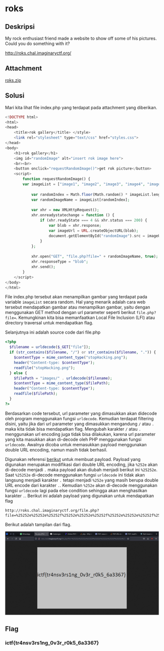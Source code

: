 # roks

## Deskripsi
My rock enthusiast friend made a website to show off some of his pictures. Could you do something with it?

http://roks.chal.imaginaryctf.org/

## Attachment
[roks.zip](./Challenge/roks.zip)

## Solusi
Mari kita lihat file index.php yang terdapat pada attachment yang diberikan.
```php
<!DOCTYPE html>
<html>
<head>
    <title>rok gallery</title> </style>
    <link rel="stylesheet" type="text/css" href="styles.css"> 
</head>
<body>
    <h1>rok gallery</h1>
    <img id="randomImage" alt="insert rok image here">
    <br><br>
    <button onclick="requestRandomImage()">get rok picture</button>
    <script>
        function requestRandomImage() {
	    var imageList = ["image1", "image2", "image3", "image4", "image5", "image6", "image7", "image8", "image9", "image10"]

            var randomIndex = Math.floor(Math.random() * imageList.length);
            var randomImageName = imageList[randomIndex];

            var xhr = new XMLHttpRequest();
            xhr.onreadystatechange = function () {
                if (xhr.readyState === 4 && xhr.status === 200) {
                    var blob = xhr.response;
                    var imageUrl = URL.createObjectURL(blob);
                    document.getElementById("randomImage").src = imageUrl;
                }
            };

            xhr.open("GET", "file.php?file=" + randomImageName, true);
            xhr.responseType = "blob";
            xhr.send();
        }
    </script>
</body>
</html>
```

File index.php tersebut akan menampilkan gambar yang terdapat pada variable `imageList` secara random.
Hal yang menarik adalah cara web tersebut mendapatkan gambar atau menampilkan gambar, yaitu dengan menggunakan GET method dengan url parameter seperti berikut `file.php?file=`. Kemungkinan kita bisa memanfaatkan Local File Inclusion (LFI) atau directory traversal untuk mendapatkan flag.

Selanjutnya ini adalah source code dari file.php
```php
<?php
  $filename = urldecode($_GET["file"]);
  if (str_contains($filename, "/") or str_contains($filename, ".")) {
    $contentType = mime_content_type("stopHacking.png");
    header("Content-type: $contentType");
    readfile("stopHacking.png");
  } else {
    $filePath = "images/" . urldecode($filename);
    $contentType = mime_content_type($filePath);
    header("Content-type: $contentType");
    readfile($filePath);
  }
?>
```
Berdasarkan code tersebut, url parameter yang dimasukkan akan didecode oleh program menggunakan fungsi `urldecode`. Kemudian terdapat filtering disini, yaitu jika dari url parameter yang dimasukkan mengandung `/` atau `.` maka kita tidak bisa mendapatkan flag. 
Mengubah karakter `/` atau `.` menggunakan url encoding juga tidak bisa dilakukan, karena url parameter yang kita masukkan akan di-decode oleh PHP menggunakan fungsi `urldecode`.
Awalnya dicoba untuk memasukkan payload menggunakan double URL encoding, namun masih tidak berhasil.

Digunakan referensi [berikut](https://security.stackexchange.com/questions/96736/path-traversal-filter-bypass-techniques) untuk membuat payload. Payload yang digunakan merupakan modifikasi dari double URL encoding, jika `%252e` akan di-decode menjadi `.` maka payload akan diubah menjadi berikut ini `%25252e`.
Saat `%25252e` di-decode menggunakan fungsi `urldecode` ini tidak akan langsung menjadi karakter `.` tetapi menjadi `%252e` yang masih berupa double URL encode dari karakter `.`. Kemudian `%252e` akan di-decode menggunakan fungsi `urldecode` lagi pada else condition sehingga akan menghasilkan karakter `.`.
Berikut ini adalah payload yang digunakan untuk mendapatkan flag
```
http://roks.chal.imaginaryctf.org/file.php?file=%25252e%25252e%25252f%25252e%25252e%25252f%25252e%25252e%25252f%25252e%25252e%25252fflag%25252epng
```

Berikut adalah tampilan dari flag.

![Flag](./flag.png)

## Flag
### ictf{tr4nsv3rs1ng_0v3r_r0k5_6a3367}